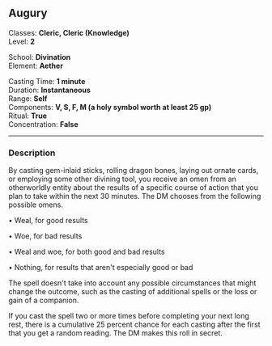 ## Augury

Classes: **Cleric, Cleric (Knowledge)**  
Level: **2**  

School: **Divination**  
Element: **Aether**  

Casting Time: **1 minute**  
Duration: **Instantaneous**  
Range: **Self**  
Components: **V, S, F, M (a holy symbol worth at least 25 gp)**  
Ritual: **True**  
Concentration: **False**  

------

### Description

By casting gem-inlaid sticks, rolling dragon bones, laying out ornate cards, or employing some other divining tool, you receive an omen from an otherworldly entity about the results of a specific course of action that you plan to take within the next 30 minutes. The DM chooses from the following possible omens.

• Weal, for good results

• Woe, for bad results

• Weal and woe, for both good and bad results

• Nothing, for results that aren't especially good or bad

The spell doesn't take into account any possible circumstances that might change the outcome, such as the casting of additional spells or the loss or gain of a companion.

If you cast the spell two or more times before completing your next long rest, there is a cumulative 25 percent chance for each casting after the first that you get a random reading. The DM makes this roll in secret.